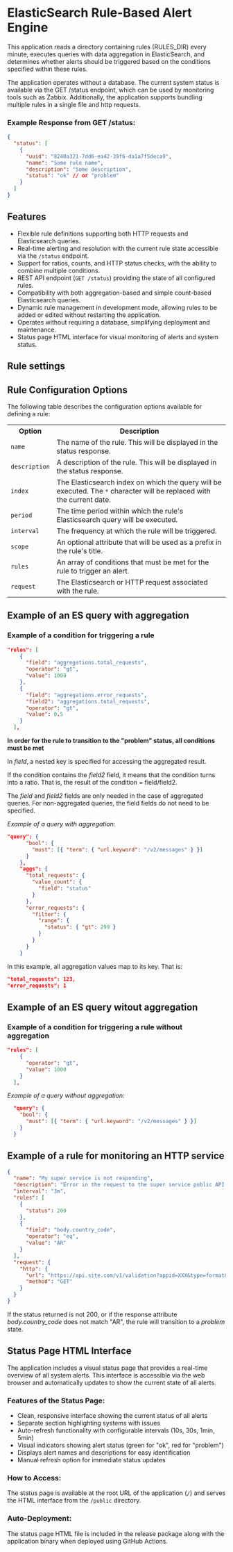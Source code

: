 # ElasticSearch Rule-Based Alert Engine

This application reads a directory containing rules (RULES_DIR) every minute, executes queries with data aggregation in ElasticSearch, and determines whether alerts should be triggered based on the conditions specified within these rules.

The application operates without a database. The current system status is available via the GET /status endpoint, which can be used by monitoring tools such as Zabbix. Additionally, the application supports bundling multiple rules in a single file and http requests.

### Example Response from GET /status:
```json
{
  "status": [
    {
      "uuid": "8240a321-7dd6-ea42-39f6-da1a7f5deca9",
      "name": "Some rule name",
      "description": "Some description",
      "status": "ok" // or "problem"
    }
  ]
}
```

## Features

- Flexible rule definitions supporting both HTTP requests and Elasticsearch queries.
- Real-time alerting and resolution with the current rule state accessible via the `/status` endpoint.
- Support for ratios, counts, and HTTP status checks, with the ability to combine multiple conditions.
- REST API endpoint (`GET /status`) providing the state of all configured rules.
- Compatibility with both aggregation-based and simple count-based Elasticsearch queries.
- Dynamic rule management in development mode, allowing rules to be added or edited without restarting the application.
- Operates without requiring a database, simplifying deployment and maintenance.
- Status page HTML interface for visual monitoring of alerts and system status.

## Rule settings

## Rule Configuration Options

The following table describes the configuration options available for defining a rule:

<table>
  <tr>
    <th>Option</th>
    <th>Description</th>
  </tr>
  <tr>
    <td><code>name</code></td>
    <td>The name of the rule. This will be displayed in the status response.</td>
  </tr>
  <tr>
    <td><code>description</code></td>
    <td>A description of the rule. This will be displayed in the status response.</td>
  </tr>
  <tr>
    <td><code>index</code></td>
    <td>The Elasticsearch index on which the query will be executed. The <code>*</code> character will be replaced with the current date.</td>
  </tr>
  <tr>
    <td><code>period</code></td>
    <td>The time period within which the rule's Elasticsearch query will be executed.</td>
  </tr>
  <tr>
    <td><code>interval</code></td>
    <td>The frequency at which the rule will be triggered.</td>
  </tr>
  <tr>
    <td><code>scope</code></td>
    <td>An optional attribute that will be used as a prefix in the rule's title.</td>
  </tr>
  <tr>
    <td><code>rules</code></td>
    <td>An array of conditions that must be met for the rule to trigger an alert.</td>
  </tr>
  <tr>
    <td><code>request</code></td>
    <td>The Elasticsearch or HTTP request associated with the rule.</td>
  </tr>
</table>

## Example of an ES query with aggregation

### Example of a condition for triggering a rule

```json
"rules": [
    {
      "field": "aggregations.total_requests",
      "operator": "gt",
      "value": 1000
    },
    {
      "field": "aggregations.error_requests",
      "field2": "aggregations.total_requests",
      "operator": "gt",
      "value": 0.5
    }
  ],
```
__In order for the rule to transition to the "problem" status, all conditions must be met__

In _field_, a nested key is specified for accessing the aggregated result.

If the condition contains the _field2_ field, it means that the condition turns into a ratio. That is, the result of the condition = field/field2.

The _field_ and _field2_ fields are only needed in the case of aggregated queries. For non-aggregated queries, the field fields do not need to be specified.

_Example of a query with aggregation:_

```json
"query": {
      "bool": {
        "must": [{ "term": { "url.keyword": "/v2/messages" } }]
      }
    },
    "aggs": {
      "total_requests": {
        "value_count": {
          "field": "status"
        }
      },
      "error_requests": {
        "filter": {
          "range": {
            "status": { "gt": 299 }
          }
        }
      }
    }
```

In this example, all aggregation values map to its key. That is:

```json
"total_requests": 123,
"error_requests": 1
```

## Example of an ES query witout aggregation

### Example of a condition for triggering a rule without aggregation

```json
"rules": [
    {
      "operator": "gt",
      "value": 1000
    }
  ],
```

_Example of a query without aggregation:_

```json
  "query": {
    "bool": {
      "must": [{ "term": { "url.keyword": "/v2/messages" } }]
    }
  }
```

## Example of a rule for monitoring an HTTP service

```json
{
  "name": "My super service is not responding",
  "description": "Error in the request to the super service public API. Status code: {}, country code: {}",
  "interval": "3m",
  "rules": [
    {
      "status": 200
    },
    {
      "field": "body.country_code",
      "operator": "eq",
      "value": "AR"
    }
  ],
  "request": {
    "http": {
      "url": "https://api.site.com/v1/validation?appid=XXX&type=format&phone_number=541152730593",
      "method": "GET"
    }
  }
}
```

If the status returned is not 200, or if the response attribute _body.country_code_ does not match "AR", the rule will transition to a _problem_ state.

## Status Page HTML Interface

The application includes a visual status page that provides a real-time overview of all system alerts. This interface is accessible via the web browser and automatically updates to show the current state of all alerts.

### Features of the Status Page:

- Clean, responsive interface showing the current status of all alerts
- Separate section highlighting systems with issues
- Auto-refresh functionality with configurable intervals (10s, 30s, 1min, 5min)
- Visual indicators showing alert status (green for "ok", red for "problem")
- Displays alert names and descriptions for easy identification
- Manual refresh option for immediate status updates

### How to Access:

The status page is available at the root URL of the application (`/`) and serves the HTML interface from the `/public` directory.

### Auto-Deployment:

The status page HTML file is included in the release package along with the application binary when deployed using GitHub Actions.